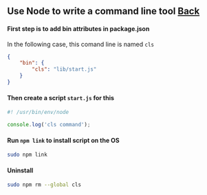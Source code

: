 ## Use Node to write a command line tool [Back](./../node.md)

#### First step is to add bin attributes in package.json

In the following case, this comand line is named `cls`

```json
{
    "bin": {
        "cls": "lib/start.js"
    }
}
```

#### Then create a script `start.js` for this

```js
#! /usr/bin/env/node

console.log('cls command');
```

#### Run `npm link` to install script on the OS

```bash
sudo npm link
```

#### Uninstall

```bash
sudo npm rm --global cls
```